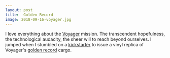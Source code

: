 ```yaml
---
layout: post
title:  Golden Record
image: 2018-09-16-voyager.jpg
---
```


I love everything about the
[Voyager](https://www.nasa.gov/mission_pages/voyager/index.html) mission. The
transcendent hopefulness, the technological audacity, the sheer will to reach
beyond ourselves. I jumped when I stumbled on a
[kickstarter](https://ozmarecords.com/pages/voyager) to issue a vinyl replica of
Voyager's [golden record](https://voyager.jpl.nasa.gov/golden-record/) cargo.
